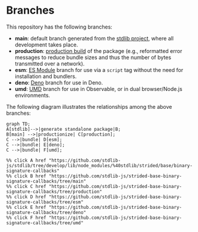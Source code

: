 <!--

@license Apache-2.0

Copyright (c) 2022 The Stdlib Authors.

Licensed under the Apache License, Version 2.0 (the "License");
you may not use this file except in compliance with the License.
You may obtain a copy of the License at

    http://www.apache.org/licenses/LICENSE-2.0

Unless required by applicable law or agreed to in writing, software
distributed under the License is distributed on an "AS IS" BASIS,
WITHOUT WARRANTIES OR CONDITIONS OF ANY KIND, either express or implied.
See the License for the specific language governing permissions and
limitations under the License.

-->

# Branches

This repository has the following branches:

-   **main**: default branch generated from the [stdlib project][stdlib-url], where all development takes place.
-   **production**: [production build][production-url] of the package (e.g., reformatted error messages to reduce bundle sizes and thus the number of bytes transmitted over a network).
-   **esm**: [ES Module][esm-url] branch for use via a `script` tag without the need for installation and bundlers.
-   **deno**: [Deno][deno-url] branch for use in Deno.
-   **umd**: [UMD][umd-url] branch for use in Observable, or in dual browser/Node.js environments.

The following diagram illustrates the relationships among the above branches:

```mermaid
graph TD;
A[stdlib]-->|generate standalone package|B;
B[main] -->|productionize| C[production];
C -->|bundle| D[esm];
C -->|bundle| E[deno];
C -->|bundle| F[umd];

%% click A href "https://github.com/stdlib-js/stdlib/tree/develop/lib/node_modules/%40stdlib/strided/base/binary-signature-callbacks"
%% click B href "https://github.com/stdlib-js/strided-base-binary-signature-callbacks/tree/main"
%% click C href "https://github.com/stdlib-js/strided-base-binary-signature-callbacks/tree/production"
%% click D href "https://github.com/stdlib-js/strided-base-binary-signature-callbacks/tree/esm"
%% click E href "https://github.com/stdlib-js/strided-base-binary-signature-callbacks/tree/deno"
%% click F href "https://github.com/stdlib-js/strided-base-binary-signature-callbacks/tree/umd"
```

[stdlib-url]: https://github.com/stdlib-js/stdlib/tree/develop/lib/node_modules/%40stdlib/strided/base/binary-signature-callbacks
[production-url]: https://github.com/stdlib-js/strided-base-binary-signature-callbacks/tree/production
[deno-url]: https://github.com/stdlib-js/strided-base-binary-signature-callbacks/tree/deno
[umd-url]: https://github.com/stdlib-js/strided-base-binary-signature-callbacks/tree/umd
[esm-url]: https://github.com/stdlib-js/strided-base-binary-signature-callbacks/tree/esm
